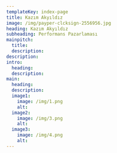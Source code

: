 ```yaml
---
templateKey: index-page
title: Kazım Akyıldız
image: /img/payper-clcksign-2556956.jpg
heading: Kazım Akyıldız
subheading: Performans Pazarlaması
mainpitch:
  title: 
  description: 
description: 
intro:
  heading: 
  description: 
main:
  heading: 
  description: 
  image1:
    image: /img/1.png
    alt: 
  image2:
    image: /img/3.png
    alt: 
  image3:
    image: /img/4.png
    alt: 
---
```


